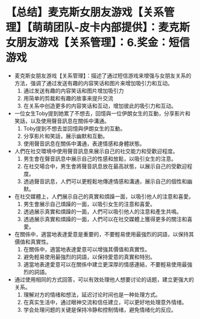 # 【总结】麦克斯女朋友游戏【关系管理】【萌萌团队-皮卡内部提供】：麦克斯女朋友游戏【关系管理】：6.奖金：短信游戏

-   麦克斯女朋友游戏【关系管理】：描述了通过短信游戏来增强与女朋友关系的方法，强调了通过发送有趣的内容笑话和图片来增加吸引力和互动。
    1.  通过发送有趣的内容笑话和图片增加吸引力
    2.  用简单的剪裁和有趣的故事来提升交流
    3.  在关系中创造更多的内容笑话和互动，增加彼此的吸引力和互动。
-   一位女生Toby提到她累了不想去，回憶與一位伊朗女生的互動，分享影片和笑話，以及使用聲音訊息在關係中溝通。
    1.  Toby提到不想去並回憶與伊朗女生的互動。
    2.  分享影片和笑話，展示幽默和互動。
    3.  使用聲音訊息在關係中溝通，表達情感和身體狀態。
-   人們在社交環境中使用聲音訊息來展示自己的社交能力和受歡迎程度。
    1.  男生會在聲音訊息中展示自己的性感和放鬆，以吸引女生的注意。
    2.  在社交場合中，男生會將聲音訊息放在最高狀態，以展示自己的受歡迎程度。
    3.  透過聲音訊息，人們可以更輕鬆地傳達情感和溝通，展示自己的個性和幽默。
-   在社交媒體上，人們展示自己的真實和煩躁一面，以吸引他人的注意和喜愛。
    1.  男生會展示自己煩躁的一面，以吸引女生的注意和喜愛。
    2.  透過展示真實和煩躁的一面，人們可以吸引他人的注意和產生共鳴。
    3.  透過展示真實和煩躁的一面，人們可以在社交媒體上獲得更多的關注和喜愛。
-   在關係中，適當地表達愛意是重要的，不要輕易使用最強烈的詞語，以保持其價值和真實性。
    1.  在關係中，適當地表達愛意可以增強其價值和真實性。
    2.  避免輕易使用最強烈的詞語，以保持愛意的真實和特別。
    3.  適當地表達愛意可以在關係中建立更深厚的情感連結，不要輕易使用最強烈的詞語。
-   通过使用相同的方式回答，可以有效处理他人想要讨论的话题，建立更强大的关系。
    1.  理解对方的情绪和想法，延迟讨论时间也是一种处理方式。
    2.  在真实生活中，通过眼神交流和信任建立，可以更好地处理意外情绪。
    3.  学会处理问题的关键是保持冷静和控制情绪，避免情绪化的反应。